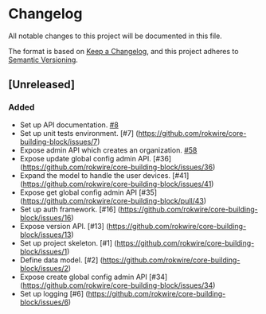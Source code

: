# Changelog

All notable changes to this project will be documented in this file.

The format is based on [Keep a Changelog](https://keepachangelog.com/en/1.0.0/),
and this project adheres to [Semantic Versioning](https://semver.org/spec/v2.0.0.html).

## [Unreleased]

### Added
- Set up API documentation. [#8](https://github.com/rokwire/core-building-block/issues/8)
- Set up unit tests environment. [#7] (https://github.com/rokwire/core-building-block/issues/7)
- Expose admin API which creates an organization. [#58](https://github.com/rokwire/core-building-block/issues/58)
- Expose update global config admin API. [#36] (https://github.com/rokwire/core-building-block/issues/36)
- Expand the model to handle the user devices. [#41] (https://github.com/rokwire/core-building-block/issues/41)
- Expose get global config admin API [#35] (https://github.com/rokwire/core-building-block/pull/43)
- Set up auth framework. [#16] (https://github.com/rokwire/core-building-block/issues/16)
- Expose version API. [#13] (https://github.com/rokwire/core-building-block/issues/13)
- Set up project skeleton. [#1] (https://github.com/rokwire/core-building-block/issues/1)
- Define data model. [#2] (https://github.com/rokwire/core-building-block/issues/2)
- Expose create global config admin API [#34] (https://github.com/rokwire/core-building-block/issues/34)
- Set up logging [#6] (https://github.com/rokwire/core-building-block/issues/6)
